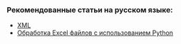 ### Рекомендованные статьи на русском языке:
* [XML](https://ru.wikipedia.org/wiki/XML)
* [Обработка Excel файлов с использованием Python](https://habrahabr.ru/post/99923/)